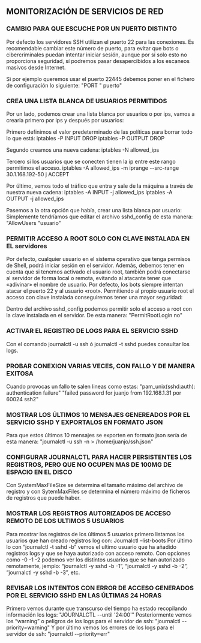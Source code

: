 ## MONITORIZACIÓN DE SERVICIOS DE RED


### CAMBIO PARA QUE ESCUCHE POR UN PUERTO DISTINTO
Por defecto los servidores SSH utilizan el puerto 22 para las conexiones. 
Es recomendable cambiar este número de puerto, para evitar que bots o cibercriminales puedan intentar iniciar sesión, 
aunque por sí solo esto no proporciona seguridad, sí podremos pasar desapercibidos a los escaneos masivos desde Internet.

 Si por ejemplo queremos usar el puerto 22445 debemos poner en el fichero de configuración lo siguiente:
 "PORT " puerto"


### CREA UNA LISTA BLANCA DE USUARIOS PERMITIDOS
Por un lado, podemos crear una lista blanca por usuarios o por ips, vamos a crearla primero por ips y después por usuarios:

Primero definimos el valor predeterminado de las políticas para borrar todo lo que está: 
iptables -P INPUT DROP 
iptables -P OUTPUT DROP

Segundo creamos una nueva cadena: 
iptables -N allowed_ips 

Tercero si los usuarios que se conecten tienen la ip entre este rango permitimos el acceso. 
iptables -A allowed_ips -m iprange --src-range 30.1.168.192-50 j ACCEPT 

Por último, vemos todo el tráfico que entra y sale de la máquina a través de nuestra nueva cadena: 
iptables -A INPUT -j allowed_ips 
iptables -A OUTPUT -j allowed_ips

Pasemos a la otra opción que había, crear una lista blanca por usuario:
Simplemente tendríamos que editar el archivo sshd_config de esta manera:
"AllowUsers "usuario"

### PERMITIR ACCESO A ROOT SOLO CON CLAVE INSTALADA EN EL servidores
Por defecto, cualquier usuario en el sistema operativo que tenga permisos de Shell, podrá iniciar sesión en el servidor. 
Además, debemos tener en cuenta que si tenemos activado el usuario root, también podrá conectarse al servidor de forma local o remota, 
evitando al atacante tener que «adivinar» el nombre de usuario. Por defecto, los bots siempre intentan atacar el puerto 22 y al usuario «root». 
Permitiendo al propio usuario root el acceso con clave instalada conseguiremos tener una mayor seguridad:

Dentro del archivo sshd_config podemos permitir solo el acceso a root con la clave instalada en el servidor. De esta manera:
"PermitRootLogin no"

### ACTIVAR EL REGISTRO DE LOGS PARA EL SERVICIO SSHD
Con el comando journalctl -u ssh ó journalctl -t sshd puedes consultar los logs.

### PROBAR CONEXION VARIAS VECES, CON FALLO Y DE MANERA EXITOSA
Cuando provocas un fallo te salen lineas como estas:
"pam_unix(sshd:auth): authentication failure"
"failed password for juanjo from 192.168.1.31 por 60024 ssh2"

### MOSTRAR LOS ÚLTIMOS 10 MENSAJES GENEREADOS POR EL SERVICIO SSHD Y EXPORTALOS EN FORMATO JSON
Para que estos últimos 10 mensajes se exporten en formato json sería de esta manera:
"journalctl -u ssh -n > /home/juanjo/ssh.json"

### CONFIGURAR JOURNALCTL PARA HACER PERSISTENTES LOS REGISTROS, PERO QUE NO OCUPEN MAS DE 100MG DE ESPACIO EN EL DISCO
Con SystemMaxFileSize se determina el tamaño máximo del archivo de registro y con SytemMaxFiles se determina el número máximo de ficheros de registros que puede haber.

### MOSTRAR LOS REGISTROS AUTORIZADOS DE ACCESO REMOTO DE LOS ULTIMOS 5 USUARIOS
Para mostrar los registros de los últimos 5 usuarios primero listamos los usuarios que han creado registros log con:
Journalctl –list-boots
Por último lo con “journalctl -t sshd -b” vemos el ultimo usuario que ha añadido registros logs y que se haya autorizado con acceso remoto. 
Con opciones como -0 -1 -2 podemos ver los distintos usuarios que se han autorizado remotamente, jemplo: “journalctl -y sshd -b -1”, “journalctl -y sshd -b -2”, “journalctl -y sshd -b -3”, etc.

### REVISAR LOS INTENTOS CON ERROR DE ACCESO GENERADOS POR EL SERVICIO SSHD EN LAS ÚLTIMAS 24 HORAS
Primero vemos durante que transcurso del tiempo ha estado recopilando información los logs:
"JOURNALCTL --until '24:00'"
Posteriormente vemos los “warning” o peligros de los logs para el servidor de ssh:
"journalctl --priority=warning"
Y por último vemos los errores de los logs para el servidor de ssh:
"journalctl --priority=err"